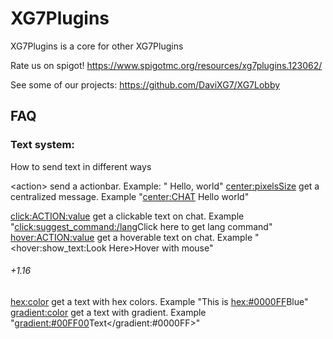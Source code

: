 # XG7Plugins

XG7Plugins is a core for other XG7Plugins

Rate us on spigot!
https://www.spigotmc.org/resources/xg7plugins.123062/

See some of our projects:
https://github.com/DaviXG7/XG7Lobby

## FAQ

### Text system:
How to send text in different ways

\<action\> send a actionbar. Example: "<action> Hello, world"
<center:pixelsSize> get a centralized message. Example "<center:CHAT> Hello world"

<click:ACTION:value> get a clickable text on chat. Example "<click:suggest_command:/lang>Click here to get lang command</click>"
<hover:ACTION:value> get a hoverable text on chat. Example "<hover:show_text:Look Here>Hover with mouse</hover>"

###### +1.16

<hex:color> get a text with hex colors. Example "This is <hex:#0000FF>Blue</hex>"
<gradient:color> get a text with gradient. Example "<gradient:#00FF00>Text</gradient:#0000FF>"

